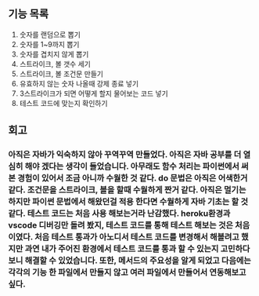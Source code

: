 ## 기능 목록
1. 숫자를 랜덤으로 뽑기
2. 숫자를 1~9까지 뽑기
3. 숫자를 겹치지 않게 뽑기
4. 스트라이크, 볼 갯수 세기
5. 스트라이크, 볼 조건문 만들기
6. 유효하지 않는 숫자 나올때 강제 종료 넣기 
7. 3스트라이크가 되면 어떻게 할지 물어보는 코드 넣기
8. 테스트 코드에 맞는지 확인하기

## 회고
### 아직은 자바가 익숙하지 않아 꾸역꾸역 만들었다. 아직은 자바 공부를 더 열심히 해야 겠다는 생각이 들었습니다. 아무래도 함수 처리는 파이썬에서 써본 경험이 있어서 조금 아니까 수월한 것 같다. do 문법은 아직은 어색한거 같다. 조건문을 스트라이크, 볼을 할때 수월하게 짠거 같다. 아직은 멀기는 하지만 파이썬 문법에서 해왔던걸 적용 한다면 수월하게 자바 기초는 할 것 같다. 테스트 코드는 처음 사용 해보는거라 난감했다. heroku환경과 vscode 디버깅만 돌려 봤지, 테스트 코드를 통해 테스트 해보는 것은 처음 이였다. 처음 테스트 통과가 아노디서 테스트 코드를 변경해서 해볼려고 했지만 과연 내가 주어진 환경에서 테스트 코드를 통과 할 수 있는지 고민하다보니 해결할 수 있었습니다. 또한, 메서드의 주요성을 알게 되었고 다음에는 각각의 기능 한 파일에서 만들지 않고 여러 파일에서 만들어서 연동해보고 싶다. 